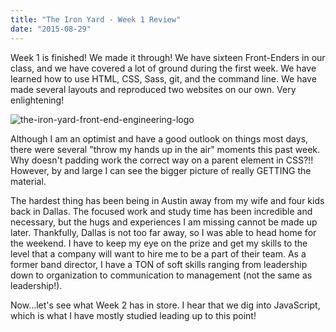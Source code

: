 ```yaml
---
title: "The Iron Yard - Week 1 Review"
date: "2015-08-29"
---
```


Week 1 is finished! We made it through! We have sixteen Front-Enders in our class, and we have covered a lot of ground during the first week. We have learned how to use HTML, CSS, Sass, git, and the command line. We have made several layouts and reproduced two websites on our own. Very enlightening!

![the-iron-yard-front-end-engineering-logo](http://res.cloudinary.com/drumsensei/image/upload/v1514954685/2015-08-29_1_yez2cu.png)

Although I am an optimist and have a good outlook on things most days, there were several "throw my hands up in the air" moments this past week. Why doesn't padding work the correct way on a parent element in CSS?!! However, by and large I can see the bigger picture of really GETTING the material.

The hardest thing has been being in Austin away from my wife and four kids back in Dallas. The focused work and study time has been incredible and necessary, but the hugs and experiences I am missing cannot be made up later. Thankfully, Dallas is not too far away, so I was able to head home for the weekend. I have to keep my eye on the prize and get my skills to the level that a company will want to hire me to be a part of their team. As a former band director, I have a TON of soft skills ranging from leadership down to organization to communication to management (not the same as leadership!).

Now...let's see what Week 2 has in store. I hear that we dig into JavaScript, which is what I have mostly studied leading up to this point!

